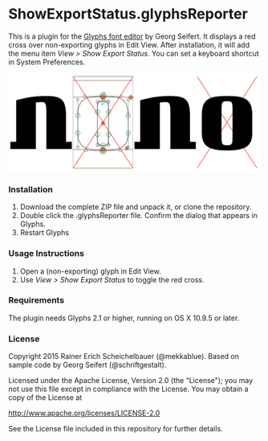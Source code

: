 # ShowExportStatus.glyphsReporter

This is a plugin for the [Glyphs font editor](http://glyphsapp.com/) by Georg Seifert.
It displays a red cross over non-exporting glyphs in Edit View.
After installation, it will add the menu item *View > Show Export Status*.
You can set a keyboard shortcut in System Preferences.

![Non-exporting glyphs are shown crossed out.](ShowExportStatus.png "Show Export Status Screenshot")

### Installation

1. Download the complete ZIP file and unpack it, or clone the repository.
2. Double click the .glyphsReporter file. Confirm the dialog that appears in Glyphs.
3. Restart Glyphs

### Usage Instructions

1. Open a (non-exporting) glyph in Edit View.
2. Use *View > Show Export Status* to toggle the red cross.

### Requirements

The plugin needs Glyphs 2.1 or higher, running on OS X 10.9.5 or later.

### License

Copyright 2015 Rainer Erich Scheichelbauer (@mekkablue).
Based on sample code by Georg Seifert (@schriftgestalt).

Licensed under the Apache License, Version 2.0 (the "License");
you may not use this file except in compliance with the License.
You may obtain a copy of the License at

http://www.apache.org/licenses/LICENSE-2.0

See the License file included in this repository for further details.

